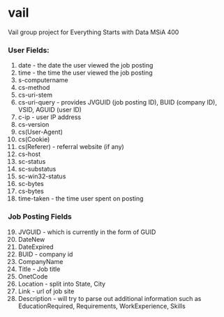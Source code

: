 # vail
Vail group project for Everything Starts with Data MSiA 400

### User Fields:

1.  date - the date the user viewed the job posting
2.  time - the time the user viewed the job posting
3.  s-computername
4.  cs-method
5.  cs-uri-stem
6.  cs-uri-query - provides JVGUID (job posting ID), BUID (company ID), VSID, AGUID (user ID)
7.  c-ip - user IP address
8.  cs-version
9.  cs(User-Agent)
10. cs(Cookie)
11. cs(Referer) - referral website (if any)
12. cs-host
13. sc-status
14. sc-substatus
15. sc-win32-status
16. sc-bytes
17. cs-bytes
18. time-taken - the time user spent on posting


### Job Posting Fields

19.  JVGUID - which is currently in the form of GUID
20.  DateNew
21.  DateExpired
22.  BUID - company id
23.  CompanyName
24.  Title - Job title
25.  OnetCode
26.  Location - split into State, City
27.  Link - url of job site
28.  Description - will try to parse out additional information such as EducationRequired, Requirements, WorkExperience, Skills
  
